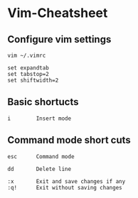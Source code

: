# Vim-Cheatsheet

## Configure vim settings
```
vim ~/.vimrc
```
```
set expandtab
set tabstop=2
set shiftwidth=2
```

## Basic shortucts
```
i        Insert mode

```

## Command mode short cuts
```
esc      Command mode

dd       Delete line

:x       Exit and save changes if any
:q!      Exit without saving changes
```
